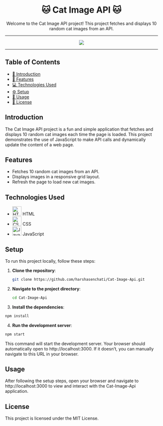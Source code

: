 <div align="center">
  <h1>🐱 Cat Image API 🐱</h1>
  <p>Welcome to the Cat Image API project! This project fetches and displays 10 random cat images from an API.</p>
</div>

---

<div align="center">
  <img src="https://github.com/harshasenchati/Cat-Image-Api/blob/main/cat-record.gif">
</div>

---

## Table of Contents

- [📖 Introduction](#introduction)
- [🎨 Features](#features)
- [💻 Technologies Used](#technologies-used)
- [⚙️ Setup](#setup)
- [🚀 Usage](#usage)
- [📜 License](#license)

## Introduction

The Cat Image API project is a fun and simple application that fetches and displays 10 random cat images each time the page is loaded. This project demonstrates the use of JavaScript to make API calls and dynamically update the content of a web page.

## Features

- Fetches 10 random cat images from an API.
- Displays images in a responsive grid layout.
- Refresh the page to load new cat images.

## Technologies Used

- <img src="https://img.icons8.com/color/48/000000/html-5.png" alt="HTML" width="30" height="30"> HTML
- <img src="https://img.icons8.com/color/48/000000/css3.png" alt="CSS" width="30" height="30"> CSS
- <img src="https://img.icons8.com/color/48/000000/javascript.png" alt="JavaScript" width="30" height="30"> JavaScript


## Setup

To run this project locally, follow these steps:

1. **Clone the repository**:
   ```bash
   git clone https://github.com/harshasenchati/Cat-Image-Api.git
   ```
2. **Navigate to the project directory**:
   ```bash
   cd Cat-Image-Api
   ```
3. **Install the dependencies**:
  ```bash
npm install
```
4. **Run the development server**:
  ```bash
npm start
```
This command will start the development server. Your browser should automatically open to http://localhost:3000. If it doesn’t, you can manually navigate to this URL in your browser.
## Usage
After following the setup steps, open your browser and navigate to http://localhost:3000 to view and interact with the Cat-Image-Api application.

## License
This project is licensed under the MIT License.
